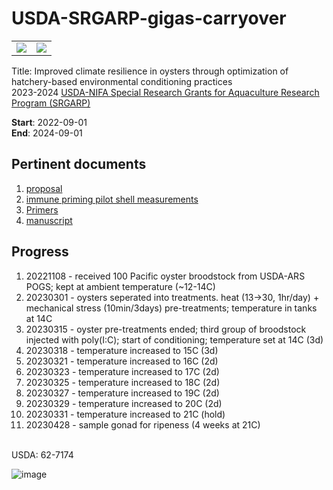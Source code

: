 # USDA-SRGARP-gigas-carryover

|   |   |
|---|---|
|![](https://github.com/mattgeorgephd/USDA-SRGARP-gigas-carryover/blob/main/CHULS.png)   |![](https://www.fao.org/3/f0752e/F0752E17F.gif)   |

Title: Improved climate resilience in oysters through optimization of hatchery-based environmental conditioning practices </br>
2023-2024 [USDA-NIFA Special Research Grants for Aquaculture
Research Program (SRGARP)](https://www.nifa.usda.gov/sites/default/files/2022-04/FY22-SRGARP-RFA-508.pdf)

**Start**: 2022-09-01 </br>
**End**: 2024-09-01

## Pertinent documents
1. [proposal](https://docs.google.com/document/d/1Z1cGEJvTieQmvRmxzymGGf-YnUPVL7YWESoMa0ZLy6M/edit?usp=sharing)
2. [immune priming pilot shell measurements](https://docs.google.com/spreadsheets/d/137GskcHVnR6iOBJ9MlP4Au8CMMez2Ew0IbhZ4HUnkYo/edit?usp=sharing)
3. [Primers](https://docs.google.com/spreadsheets/d/12gISRPRKuzlDohh_TWsFXoIXiaMj82R5ETDoWG1PE9w/edit#gid=0) 
4. [manuscript]()

## Progress
1. 20221108 - received 100 Pacific oyster broodstock from USDA-ARS POGS; kept at ambient temperature (~12-14C)
2. 20230301 - oysters seperated into treatments. heat (13->30, 1hr/day) + mechanical stress (10min/3days) pre-treatments; temperature in tanks at 14C
3. 20230315 - oyster pre-treatments ended; third group of broodstock injected with poly(I:C); start of conditioning; temperature set at 14C (3d)
4. 20230318 - temperature increased to 15C (3d)
5. 20230321 - temperature increased to 16C (2d)
6. 20230323 - temperature increased to 17C (2d)
5. 20230325 - temperature increased to 18C (2d)
6. 20230327 - temperature increased to 19C (2d)
7. 20230329 - temperature increased to 20C (2d)
8. 20230331 - temperature increased to 21C (hold)
9. 20230428 - sample gonad for ripeness (4 weeks at 21C)

</br>
USDA: 62-7174

![image](https://user-images.githubusercontent.com/70529576/221789776-1f9a2920-7091-407f-8196-6b23a48974ea.png)

